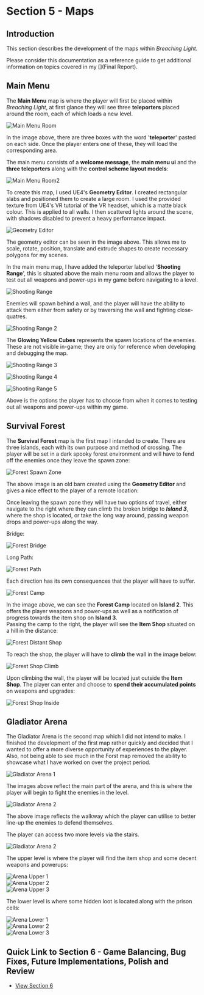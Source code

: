 # **Section 5 - Maps**
## **Introduction**
This section describes the development of the maps within _Breaching Light_.  

Please consider this documentation as a reference guide to get additional information on topics covered in my [](Final Report).  
  
## **Main Menu**  
The **Main Menu** map is where the player will first be placed within _Breaching Light_, at first glance they will see three **teleporters** placed around the room, each of which
loads a new level.
  
  
![Main Menu Room](/screenshots/Git-S5-MainMenuRoom.png)  
  
  
In the image above, there are three boxes with the word '**teleporter**' pasted on each side. Once the player enters one of these, they will load the corresponding area.  
  
  
The main menu consists of a **welcome message**, the **main menu ui** and the **three teleporters** along with the **control scheme layout models**:  
  
  
![Main Menu Room2](/screenshots/Git-S5-MainMenuRoom2.png)  
  
  
To create this map, I used UE4's **Geometry Editor**. I created rectangular slabs and positioned them to create a large room. I used the provided texture from UE4's VR tutorial of the VR headset,
which is a matte black colour. This is applied to all walls. I then scattered lights around the scene, with shadows disabled to prevent a heavy performance impact.  
  
  
![Geometry Editor](/screenshots/Git-S5-GeometryEditor.png)  
  
  
The geometry editor can be seen in the image above. This allows me to scale, rotate, position, translate and extrude shapes to create necessary polygons for my scenes. 
  
  
In the main menu map, I have added the teleporter labelled '**Shooting Range**', this is situated above the main menu room and allows the player to test out all weapons 
and power-ups in my game before navigating to a level.  
  
  
![Shooting Range](/screenshots/Git-S5-ShootingRange.png)  
  
  
Enemies will spawn behind a wall, and the player will have the ability to attack them either from safety or by traversing the wall and fighting close-quatres.  
  
  
![Shooting Range 2](/screenshots/Git-S5-ShootingRange2.png)  
  
  
The **Glowing Yellow Cubes** represents the spawn locations of the enemies. These are not visible in-game; they are only for reference when developing and debugging the map.  
  
![Shooting Range 3](/screenshots/Git-S5-ShootingRange3.png)  
  
![Shooting Range 4](/screenshots/Git-S5-ShootingRange4.png)  
  
![Shooting Range 5](/screenshots/Git-S5-ShootingRange5.png)  
  
Above is the options the player has to choose from when it comes to testing out all weapons and power-ups within my game.  
  
  
## **Survival Forest**  
The **Survival Forest** map is the first map I intended to create. There are three islands, each with its own purpose and method of crossing. The player will be set in a dark spooky forest
environment and will have to fend off the enemies once they leave the spawn zone:  
  
  
![Forest Spawn Zone](/screenshots/Git-S5-ForestSpawn.png)  
  
  
The above image is an old barn created using the **Geometry Editor** and gives a nice effect to the player of a remote location:  
  
  
Once leaving the spawn zone they will have two options of travel, either navigate to the right where they can climb the broken bridge to **_Island 3_**, where the shop is located, 
or take the long way around, passing weapon drops and power-ups along the way.  
  
  
Bridge:  

![Forest Bridge](/screenshots/Git-S5-ForestBridge.png)  
  
  
Long Path:  

![Forest Path](/screenshots/Git-S5-ForestDrops.png)  
  
  
Each direction has its own consequences that the player will have to suffer.  
  
  
![Forest Camp](/screenshots/Git-S5-ForestCamp.png)  
  
  
In the image above, we can see the **Forest Camp** located on **Island 2**. This offers the player weapons and power-ups as well as a notification of progress towards the item shop on
**Island 3**.  
Passing the camp to the right, the player will see the **Item Shop** situated on a hill in the distance:  
  
  
![Forest Distant Shop](/screenshots/Git-S5-ForestShopDistance.png)  
  
  
To reach the shop, the player will have to **climb** the wall in the image below:  
  
  
![Forest Shop Climb](/screenshots/Git-S5-ForestShopClimb.png)  
  
  
Upon climbing the wall, the player will be located just outside the **Item Shop**. The player can enter and choose to **spend their accumulated points** on weapons and upgrades:  
  
  
![Forest Shop Inside](/screenshots/Git-S5-ForestShopInside.png)  
  
  
## **Gladiator Arena**  
The Gladiator Arena is the second map which I did not intend to make. I finished the development of the first map rather quickly and decided that I wanted to offer
a more diverse opportunity of experiences to the player. Also, not being able to see much in the Forst map removed the ability to showcase what I have worked on over the 
project period.  
  
  
![Gladiator Arena 1](/screenshots/Git-S5-Arena1.png)  
  
  
The images above reflect the main part of the arena, and this is where the player will begin to fight the enemies in the level.  
  
  
![Gladiator Arena 2](/screenshots/Git-S5-Arena2.png)  
  
  
The above image reflects the walkway which the player can utilise to better line-up the enemies to defend themselves.  
  
The player can access two more levels via the stairs.
  
![Gladiator Arena 2](/screenshots/Git-S5-Arena3.png)  
  
  
The upper level is where the player will find the item shop and some decent weapons and powerups:  
  
  
![Arena Upper 1](/screenshots/Git-S5-ArenaUpper1.png)  
![Arena Upper 2](/screenshots/Git-S5-ArenaUpper2.png)  
![Arena Upper 3](/screenshots/Git-S5-ArenaUpper3.png)  
  
  
The lower level is where some hidden loot is located along with the prison cells:  
  
  
![Arena Lower 1](/screenshots/Git-S5-ArenaLower1.png)  
![Arena Lower 2](/screenshots/Git-S5-ArenaLower2.png)  
![Arena Lower 3](/screenshots/Git-S5-ArenaLower3.png)  
  
  


## Quick Link to Section 6 - Game Balancing, Bug Fixes, Future Implementations, Polish and Review
  
*  [View Section 6](/documentation/Section_6.md)


